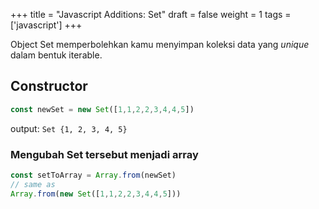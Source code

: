 +++
title = "Javascript Additions: Set"
draft = false
weight = 1
tags = ['javascript']
+++

Object Set memperbolehkan kamu menyimpan koleksi data yang *unique* dalam bentuk iterable.

## Constructor

```js
const newSet = new Set([1,1,2,2,3,4,4,5])
```
output: `Set {1, 2, 3, 4, 5}`

### Mengubah Set tersebut menjadi array

```js
const setToArray = Array.from(newSet)
// same as
Array.from(new Set([1,1,2,2,3,4,4,5]))
```